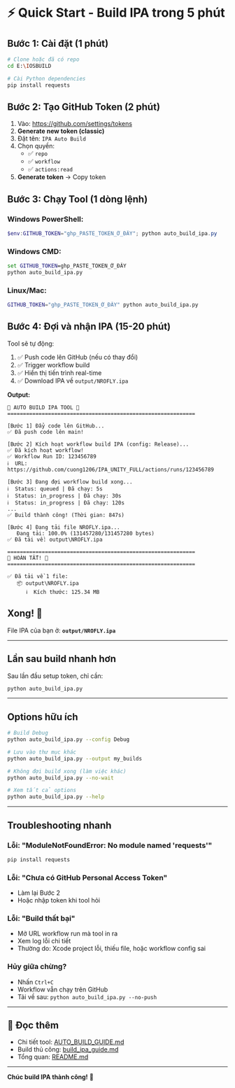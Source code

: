 # ⚡ Quick Start - Build IPA trong 5 phút

## Bước 1: Cài đặt (1 phút)

```bash
# Clone hoặc đã có repo
cd E:\IOSBUILD

# Cài Python dependencies
pip install requests
```

## Bước 2: Tạo GitHub Token (2 phút)

1. Vào: https://github.com/settings/tokens
2. **Generate new token (classic)**
3. Đặt tên: `IPA Auto Build`
4. Chọn quyền:
   - ✅ `repo`
   - ✅ `workflow`
   - ✅ `actions:read`
5. **Generate token** → Copy token

## Bước 3: Chạy Tool (1 dòng lệnh)

### Windows PowerShell:
```powershell
$env:GITHUB_TOKEN="ghp_PASTE_TOKEN_Ở_ĐÂY"; python auto_build_ipa.py
```

### Windows CMD:
```cmd
set GITHUB_TOKEN=ghp_PASTE_TOKEN_Ở_ĐÂY
python auto_build_ipa.py
```

### Linux/Mac:
```bash
GITHUB_TOKEN="ghp_PASTE_TOKEN_Ở_ĐÂY" python auto_build_ipa.py
```

## Bước 4: Đợi và nhận IPA (15-20 phút)

Tool sẽ tự động:
1. ✅ Push code lên GitHub (nếu có thay đổi)
2. ✅ Trigger workflow build
3. ✅ Hiển thị tiến trình real-time
4. ✅ Download IPA về `output/NROFLY.ipa`

**Output:**
```
🚀 AUTO BUILD IPA TOOL 🚀
============================================================

[Bước 1] Đẩy code lên GitHub...
✅ Đã push code lên main!

[Bước 2] Kích hoạt workflow build IPA (config: Release)...
✅ Đã kích hoạt workflow!
✅ Workflow Run ID: 123456789
ℹ️  URL: https://github.com/cuong1206/IPA_UNITY_FULL/actions/runs/123456789

[Bước 3] Đang đợi workflow build xong...
ℹ️  Status: queued | Đã chạy: 5s
ℹ️  Status: in_progress | Đã chạy: 30s
ℹ️  Status: in_progress | Đã chạy: 120s
...
✅ Build thành công! (Thời gian: 847s)

[Bước 4] Đang tải file NROFLY.ipa...
   Đang tải: 100.0% (131457280/131457280 bytes)
✅ Đã tải về: output\NROFLY.ipa

============================================================
🎉 HOÀN TẤT! 🎉
============================================================

✅ Đã tải về 1 file:
   📦 output\NROFLY.ipa
      ℹ️  Kích thước: 125.34 MB
```

## Xong! 🎉

File IPA của bạn ở: **`output/NROFLY.ipa`**

---

## Lần sau build nhanh hơn

Sau lần đầu setup token, chỉ cần:

```bash
python auto_build_ipa.py
```

---

## Options hữu ích

```bash
# Build Debug
python auto_build_ipa.py --config Debug

# Lưu vào thư mục khác
python auto_build_ipa.py --output my_builds

# Không đợi build xong (làm việc khác)
python auto_build_ipa.py --no-wait

# Xem tất cả options
python auto_build_ipa.py --help
```

---

## Troubleshooting nhanh

### Lỗi: "ModuleNotFoundError: No module named 'requests'"
```bash
pip install requests
```

### Lỗi: "Chưa có GitHub Personal Access Token"
- Làm lại Bước 2
- Hoặc nhập token khi tool hỏi

### Lỗi: "Build thất bại"
- Mở URL workflow run mà tool in ra
- Xem log lỗi chi tiết
- Thường do: Xcode project lỗi, thiếu file, hoặc workflow config sai

### Hủy giữa chừng?
- Nhấn `Ctrl+C`
- Workflow vẫn chạy trên GitHub
- Tải về sau: `python auto_build_ipa.py --no-push`

---

## 📖 Đọc thêm

- Chi tiết tool: [AUTO_BUILD_GUIDE.md](AUTO_BUILD_GUIDE.md)
- Build thủ công: [build_ipa_guide.md](build_ipa_guide.md)
- Tổng quan: [README.md](README.md)

---

**Chúc build IPA thành công!** 🚀

